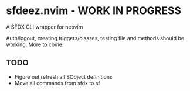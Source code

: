 # sfdeez.nvim - WORK IN PROGRESS
A SFDX CLI wrapper for neovim

Auth/logout, creating triggers/classes, testing file and methods should be working.  More to come.

## TODO
- Figure out refresh all SObject definitions
- Move all commands from sfdx to sf 
